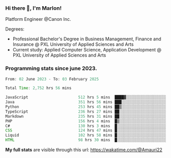 
### Hi there 👋, I'm Marlon!

Platform Engineer @Canon Inc.

Degrees: 
- Professional Bachelor's Degree in Business Management, Finance and Insurance @ PXL University of Applied Sciences and Arts
- Current study: Applied Computer Science, Application Development @ PXL University of Applied Sciences and Arts

### Programming stats since june 2023.
<!--START_SECTION:waka-->

```java
From: 02 June 2023 - To: 03 February 2025

Total Time: 2,752 hrs 56 mins

JavaScript                      512 hrs 5 mins  ████▓░░░░░░░░░░░░░░░░░░░░   18.20 %
Java                            351 hrs 56 mins ███░░░░░░░░░░░░░░░░░░░░░░   12.51 %
Python                          253 hrs 45 mins ██▒░░░░░░░░░░░░░░░░░░░░░░   09.02 %
TypeScript                      236 hrs 27 mins ██░░░░░░░░░░░░░░░░░░░░░░░   08.41 %
Markdown                        235 hrs 31 mins ██░░░░░░░░░░░░░░░░░░░░░░░   08.37 %
PHP                             156 hrs 4 mins  █▒░░░░░░░░░░░░░░░░░░░░░░░   05.55 %
C#                              130 hrs 3 mins  █░░░░░░░░░░░░░░░░░░░░░░░░   04.62 %
CSS                             124 hrs 47 mins █░░░░░░░░░░░░░░░░░░░░░░░░   04.44 %
Liquid                          102 hrs 58 mins █░░░░░░░░░░░░░░░░░░░░░░░░   03.66 %
HTML                            98 hrs 30 mins  █░░░░░░░░░░░░░░░░░░░░░░░░   03.50 %
```

<!--END_SECTION:waka-->
**My full stats** are visible through this url: https://wakatime.com/@Amauri22

